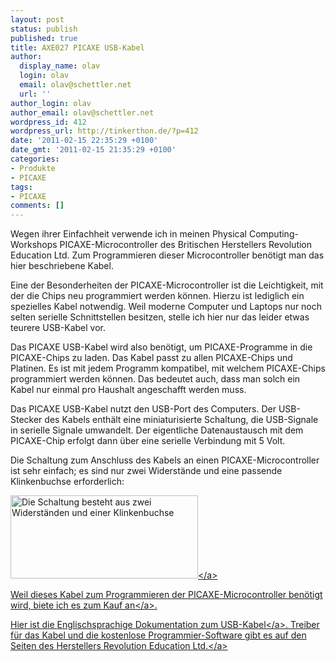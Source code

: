 ```yaml
---
layout: post
status: publish
published: true
title: AXE027 PICAXE USB-Kabel
author:
  display_name: olav
  login: olav
  email: olav@schettler.net
  url: ''
author_login: olav
author_email: olav@schettler.net
wordpress_id: 412
wordpress_url: http://tinkerthon.de/?p=412
date: '2011-02-15 22:35:29 +0100'
date_gmt: '2011-02-15 21:35:29 +0100'
categories:
- Produkte
- PICAXE
tags:
- PICAXE
comments: []
---
```

<p>Wegen ihrer Einfachheit verwende ich in meinen Physical Computing-Workshops PICAXE-Microcontroller des Britischen Herstellers Revolution Education Ltd. Zum Programmieren dieser Microcontroller ben&ouml;tigt man das hier beschriebene Kabel.</p>
<p>Eine der Besonderheiten der PICAXE-Microcontroller ist die Leichtigkeit, mit der die Chips neu programmiert werden k&ouml;nnen. Hierzu ist lediglich ein spezielles Kabel notwendig. Weil moderne Computer und Laptops nur noch selten serielle Schnittstellen besitzen, stelle ich hier nur das leider etwas teurere USB-Kabel vor. </p>
<p>Das PICAXE USB-Kabel wird also ben&ouml;tigt, um PICAXE-Programme in die PICAXE-Chips zu laden. Das Kabel passt zu allen PICAXE-Chips und Platinen. Es ist mit jedem Programm kompatibel, mit welchem PICAXE-Chips programmiert werden k&ouml;nnen. Das bedeutet auch, dass man solch ein Kabel nur einmal pro Haushalt angeschafft werden muss.</p>
<p>Das PICAXE USB-Kabel nutzt den USB-Port des Computers. Der USB-Stecker des Kabels enth&auml;lt eine miniaturisierte Schaltung, die USB-Signale in serielle Signale umwandelt. Der eigentliche Datenaustausch mit dem PICAXE-Chip erfolgt dann &uuml;ber eine serielle Verbindung mit 5 Volt.   </p>
<p>Die Schaltung zum Anschluss des Kabels an einen PICAXE-Microcontroller ist sehr einfach; es sind nur zwei Widerst&auml;nde und eine passende Klinkenbuchse erforderlich:</p>
<p><a href="http:&#47;&#47;tinkerthon.de&#47;wp-content&#47;uploads&#47;2011&#47;02&#47;Bildschirmfoto-2010-05-26-um-09.52.35.png"><img src="http:&#47;&#47;tinkerthon.de&#47;wp-content&#47;uploads&#47;2011&#47;02&#47;Bildschirmfoto-2010-05-26-um-09.52.35-300x133.png" alt="Die Schaltung besteht aus zwei Widerst&auml;nden und einer Klinkenbuchse" title="Schaltung zum Programmieren von PICAXE-Chips" width="300" height="133" class="alignright size-medium wp-image-414" &#47;><&#47;a></p>
<p>Weil dieses Kabel zum Programmieren der PICAXE-Microcontroller ben&ouml;tigt wird, biete ich es <a href="http:&#47;&#47;de.dawanda.com&#47;product&#47;16757814-AXE027-PICAXE-USBKabel">zum Kauf an<&#47;a>. </p>
<p>Hier ist die <a href='http:&#47;&#47;tinkerthon.de&#47;wp-content&#47;uploads&#47;2011&#47;02&#47;axe027_usbcable.pdf'>Englischsprachige Dokumentation zum USB-Kabel<&#47;a>. Treiber f&uuml;r das Kabel und die kostenlose Programmier-Software gibt es auf <a href="http:&#47;&#47;www.rev-ed.co.uk&#47;picaxe&#47;software.htm">den Seiten des Herstellers  Revolution Education Ltd.<&#47;a></p>
